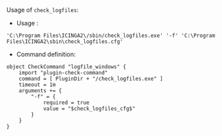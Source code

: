 Usage of `check_logfiles`:


- Usage :
```
'C:\Program Files\ICINGA2\/sbin/check_logfiles.exe' '-f' 'C:\Program Files\ICINGA2\sbin\check_logfiles.cfg'
```

- Command definition:

```
object CheckCommand "logfile_windows" {
    import "plugin-check-command"
    command = [ PluginDir + "/check_logfiles.exe" ]
    timeout = 1m
    arguments += {
        "-f" = {
            required = true
            value = "$check_logfiles_cfg$"
        }
    }
}
```

